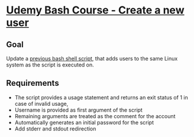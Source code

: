 # [Udemy Bash Course - Create a new user]
## Goal
Update a [previous bash shell script], that adds users to the same Linux system as the script is executed on.

## Requirements
- The script provides a usage statement and returns an exit status of 1 in case of invalid usage,
- Username is provided as first argument of the script
- Remaining arguments are treated as the comment for the account
- Automatically generates an initial password for the script
- Add stderr and stdout redirection

[Udemy Bash Course - Create a new user]: <https://udemy.com/course/linux-shell-scripting-projects>
[previous bash shell script]: <https://github.com/kopcink/udemy_bash_exercise_1>
